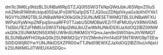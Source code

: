 dm1lc3M6Ly9ldzBLSUNBaWRpSTZJQ0l5SWl3TkNpQWdJbkJ6SWpvZ0luSmhZMnR1WlhKcklpd05DaUFnSW1Ga1pDSTZJQ0ozZDNjdVkyaGxibXh0YXk1NGVYb2lMQTBLSUNBaWNHOXlkQ0k2SUNJME5ETWlMQTBLSUNBaWFXUWlPaUFpWmpZNFpqSmxaRFF0TTJabU5DMDBaVEZrTFdFMU0yVXRNVGN5TldSbU1EZzFNMlUxSWl3TkNpQWdJbUZwWkNJNklDSXlJaXdOQ2lBZ0ltNWxkQ0k2SUNKM2N5SXNEUW9nSUNKMGVYQmxJam9nSW01dmJtVWlMQTBLSUNBaWFHOXpkQ0k2SUNKM2QzY3VZMmhsYm14dGF5NTRlWG9pTEEwS0lDQWljR0YwYUNJNklDSXZPR00wTTJNd09EWXZJaXdOQ2lBZ0luUnNjeUk2SUNKMGJITWlEUXA5DQo=
